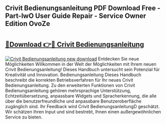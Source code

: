 ## Crivit Bedienungsanleitung PDF Download Free - Part-lwO User Guide Repair - Service Owner Edition OvoZe

# <h2><a href="http://df5fzi3.blite.top/?on=Crivit+Bedienungsanleitung">🔗Download 👉🔴 Crivit Bedienungsanleitung</a></h2>

[![Crivit Bedienungsanleitung new download](https://i.imgur.com/lujVjoI.png)](http://df5fzi3.blite.top/?on=Crivit+Bedienungsanleitung)
Entdecken Sie neue Möglichkeiten Willkommen in der Welt der Möglichkeiten mit Ihrem neuen Crivit Bedienungsanleitung! Dieses Handbuch untersucht sein Potenzial für Kreativität und Innovation. Bedienungsanleitung Dieses Handbuch beschreibt die korrekten Betriebsverfahren für Ihr neues Crivit Bedienungsanleitung. Zu den erweiterten Funktionen von Crivit Bedienungsanleitung gehören mehrsprachige Unterstützung, Echtzeitübersetzung, anpassbare Widgets und Spracherkennung, die alle über die benutzerfreundliche und anpassbare Benutzeroberfläche zugänglich sind. Ihr Feedback wird Crivit BedienungsanleitungD geschätzt. Wir schätzen Ihren Input und sind bestrebt, Ihnen einen außergewöhnlichen Service zu bieten.
